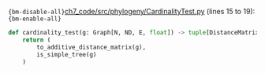 `{bm-disable-all}`[ch7_code/src/phylogeny/CardinalityTest.py](ch7_code/src/phylogeny/CardinalityTest.py) (lines 15 to 19):`{bm-enable-all}`

```python
def cardinality_test(g: Graph[N, ND, E, float]) -> tuple[DistanceMatrix, bool]:
    return (
        to_additive_distance_matrix(g),
        is_simple_tree(g)
    )
```